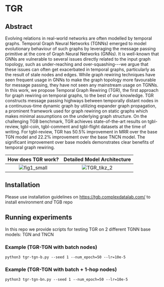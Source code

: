 # TGR

## Abstract 
Evolving relations in real-world networks are often modelled by temporal graphs. Temporal Graph Neural Networks (TGNNs) emerged to model evolutionary behaviour of such graphs by leveraging the message passing primitive at the core of Graph Neural Networks (GNNs). It is well-known that GNNs are vulnerable to several issues directly related to the input graph topology, such as under-reaching and over-squashing---we argue that these issues can often get exacerbated in temporal graphs, particularly as the result of stale nodes and edges. While graph rewiring techniques have seen frequent usage in GNNs to make the graph topology more favourable for message passing, they have not seen any mainstream usage on TGNNs. In this work, we propose Temporal Graph Rewiring (TGR), the first approach for graph rewiring on temporal graphs, to the best of our knowledge. TGR constructs message passing highways between temporally distant nodes in a continuous-time dynamic graph by utilizing expander graph propagation, a prominent framework used for graph rewiring on static graphs which makes minimal assumptions on the underlying graph structure. On the challenging TGB benchmark, TGR achieves state-of-the-art results on tgbl-review, tgbl-coin, tgbl-comment and tgbl-flight datasets at the time of writing. For tgbl-review, TGR has 50.5\% improvement in MRR over the base TGN model and 22.2\% improvement over the base TNCN model. The significant improvement over base models demonstrates clear benefits of temporal graph rewiring.

How does TGR work?             |  Detailed Model Architecture
:-------------------------:|:-------------------------:
![fig1_small](https://github.com/user-attachments/assets/c41d6eba-18f7-42b9-8a6b-845f96a96b5a)  |  ![TGR_tikz_2](https://github.com/user-attachments/assets/b7972fbe-54b3-463b-9900-e3c04c53a090)


## Installation
Please use installation guidelines on https://tgb.complexdatalab.com/ to install environment _and_ TGB repo

## Running experiments
In this repo we provide scripts for testing TGR on 2 different TGNN base models: TGN and TNCN
### Example (TGR-TGN with batch nodes)
```console
python3 tgr-tgn-b.py --seed 1 --num_epoch=50 --lr=10e-5 
```
### Example (TGR-TGN with batch + 1-hop nodes)
```console
python3 tgr-tgn-bn.py --seed 1 --num_epoch=50 --lr=10e-5 
```
